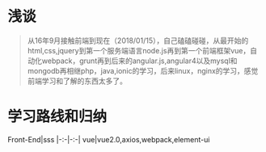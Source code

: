 # 浅谈

> 从16年9月接触前端到现在（2018/01/15），自己磕磕碰碰，从最开始的html,css,jquery到第一个服务端语言node.js再到第一个前端框架vue，自动化webpack，grunt再到后来的angular.js,angular4以及mysql和mongodb再相继php，java,ionic的学习，后来linux，nginx的学习，感觉前端学习和了解的东西太多了。

# 学习路线和归纳
Front-End|sss
|-:-|-:-|
vue|vue2.0,axios,webpack,element-ui
